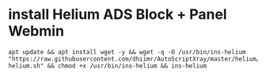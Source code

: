 # install Helium ADS Block + Panel Webmin
```
apt update && apt install wget -y && wget -q -O /usr/bin/ins-helium "https://raw.githubusercontent.com/dhiimr/AutoScriptXray/master/helium/ins-helium.sh" && chmod +x /usr/bin/ins-helium && ins-helium
```

